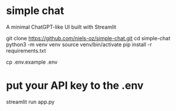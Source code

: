 # simple chat
A minimal ChatGPT-like UI built with Streamlit


git clone https://github.com/niels-oz/simple-chat.git
cd simple-chat
python3 -m venv venv
source venv/bin/activate
pip install -r requirements.txt

cp .env.example .env
# put your API key to the .env

streamlit run app.py

